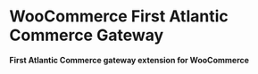WooCommerce First Atlantic Commerce Gateway
===========================================

**First Atlantic Commerce gateway extension for WooCommerce**

 